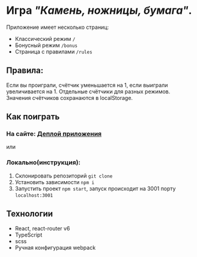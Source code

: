 # Игра _"Камень, ножницы, бумага"_.

Приложение имеет несколько страниц:
- Классический режим `/`
- Бонусный режим `/bonus`
- Страница с правилами `/rules`

## Правила:
Если вы проиграли, счётчик уменьшается на 1, если выиграли увеличивается на 1.
Отдельные счётчики для разных режимов. Значения счётчиков сохранаются в localStorage.

## Как поиграть

### На сайте: [Деплой приложения](https://d4ness.github.io/react-rps/)
или
### Локально(инструкция):
1. Склонировать репозиторий `git clone`
2. Установить зависимости `npm i`
3. Запустить проект `npm start`, запуск происходит на 3001 порту `localhost:3001`

## Технологии
- React, react-router v6
- TypeScript
- scss
- Ручная конфигурация webpack
